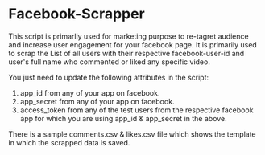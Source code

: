 # Facebook-Scrapper
This script is primarliy used for marketing purpose to re-tagret audience and increase user engagement for your facebook page.
It is primarily used to scrap the List of all users with their respective facebook-user-id and user's full name who commented or liked any specific video.

You just need to update the following attributes in the script:
1. app_id from any of your app on facebook.
2. app_secret from any of your app on facebook.
3. access_token from any of the test users from the respective facebook app for which you are using app_id & app_secret in the above.

There is a sample comments.csv & likes.csv file which shows the template in which the scrapped data is saved.
